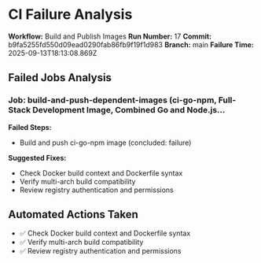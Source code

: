 # CI Failure Analysis

**Workflow:** Build and Publish Images
**Run Number:** 17
**Commit:** b9fa5255fd550d09ead0290fab86fb9f19f1d983
**Branch:** main
**Failure Time:** 2025-09-13T18:13:08.869Z

## Failed Jobs Analysis

### Job: build-and-push-dependent-images (ci-go-npm, Full-Stack Development Image, Combined Go and Node.js...
**Failed Steps:**
- Build and push ci-go-npm image (concluded: failure)

**Suggested Fixes:**
- Check Docker build context and Dockerfile syntax
- Verify multi-arch build compatibility
- Review registry authentication and permissions

## Automated Actions Taken
- ✅ Check Docker build context and Dockerfile syntax
- ✅ Verify multi-arch build compatibility
- ✅ Review registry authentication and permissions

